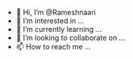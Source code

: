 - 👋 Hi, I’m @Rameshnaari
- 👀 I’m interested in ...
- 🌱 I’m currently learning ...
- 💞️ I’m looking to collaborate on ...
- 📫 How to reach me ...

<!---
Rameshnaari/Rameshnaari is a ✨ special ✨ repository because its `README.md` (this file) appears on your GitHub profile.
You can click the Preview link to take a look at your changes.
--->
